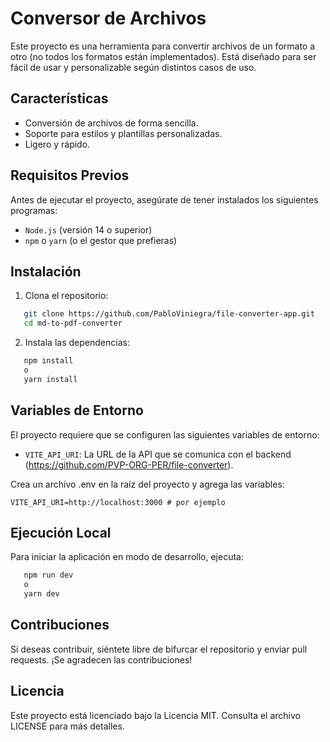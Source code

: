# Conversor de Archivos

Este proyecto es una herramienta para convertir archivos de un formato a otro (no todos los formatos están implementados). Está diseñado para ser fácil de usar y personalizable según distintos casos de uso.

## Características
- Conversión de archivos de forma sencilla.
- Soporte para estilos y plantillas personalizadas.
- Ligero y rápido.

## Requisitos Previos
Antes de ejecutar el proyecto, asegúrate de tener instalados los siguientes programas:
- `Node.js` (versión 14 o superior)
- `npm` o `yarn` (o el gestor que prefieras)

## Instalación
1. Clona el repositorio:
```bash
   git clone https://github.com/PabloViniegra/file-converter-app.git
   cd md-to-pdf-converter
```
2. Instala las dependencias:
```bash
   npm install
   o
   yarn install
```

## Variables de Entorno
El proyecto requiere que se configuren las siguientes variables de entorno:

- `VITE_API_URI`: La URL de la API que se comunica con el backend
  (https://github.com/PVP-ORG-PER/file-converter).

Crea un archivo .env en la raíz del proyecto y agrega las variables:
```
VITE_API_URI=http://localhost:3000 # por ejemplo
```

## Ejecución Local
Para iniciar la aplicación en modo de desarrollo, ejecuta:
```bash
   npm run dev
   o
   yarn dev
```

## Contribuciones
Si deseas contribuir, siéntete libre de bifurcar el repositorio y enviar pull requests. ¡Se agradecen las contribuciones!

## Licencia
Este proyecto está licenciado bajo la Licencia MIT. Consulta el archivo LICENSE para más detalles.
